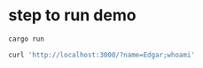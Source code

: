 # step to run demo

```bash
cargo run
```

```bash
curl 'http://localhost:3000/?name=Edgar;whoami'
```